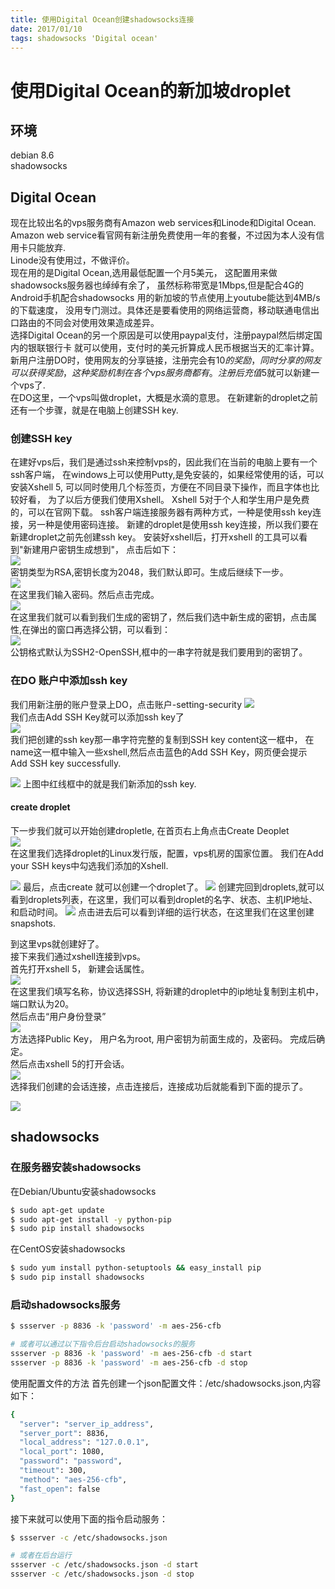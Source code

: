 ```yaml
---
title: 使用Digital Ocean创建shadowsocks连接
date: 2017/01/10
tags: shadowsocks 'Digital ocean'
---
```


# 使用Digital Ocean的新加坡droplet
## 环境
debian 8.6  
shadowsocks

## Digital Ocean
现在比较出名的vps服务商有Amazon web services和Linode和Digital Ocean.  
Amazon web service看官网有新注册免费使用一年的套餐，不过因为本人没有信用卡只能放弃.  
Linode没有使用过，不做评价。  
现在用的是Digital Ocean,选用最低配置一个月5美元，
这配置用来做shadowsocks服务器也绰绰有余了，
虽然标称带宽是1Mbps,但是配合4G的Android手机配合shadowsocks
用的新加坡的节点使用上youtube能达到4MB/s的下载速度，
没用专门测过。具体还是要看使用的网络运营商，移动联通电信出口路由的不同会对使用效果造成差异。  
选择Digital Ocean的另一个原因是可以使用paypal支付，注册paypal然后绑定国内的银联银行卡
就可以使用，支付时的美元折算成人民币根据当天的汇率计算。  
新用户注册DO时，使用网友的分享链接，注册完会有$10的奖励，同时分享的网友可以获得奖励，
这种奖励机制在各个vps服务商都有。  
注册后充值$5就可以新建一个vps了.  
在DO这里，一个vps叫做droplet，大概是水滴的意思。
在新建新的droplet之前还有一个步骤，就是在电脑上创建SSH key.  
### 创建SSH key
在建好vps后，我们是通过ssh来控制vps的，因此我们在当前的电脑上要有一个ssh客户端，
在windows上可以使用Putty,是免安装的，如果经常使用的话，可以安装Xshell 5,
可以同时使用几个标签页，方便在不同目录下操作，而且字体也比较好看，
为了以后方便我们使用Xshell。
Xshell 5对于个人和学生用户是免费的，可以在官网下载。
ssh客户端连接服务器有两种方式，一种是使用ssh key连接，另一种是使用密码连接。
新建的droplet是使用ssh key连接，所以我们要在新建droplet之前先创建ssh key。
安装好xshell后，打开xshell 的工具可以看到"新建用户密钥生成想到"，
点击后如下：  
<img src="http://1040563090.oss-cn-shenzhen.aliyuncs.com/markdown/20170110_shadowsocks/ssh_key_1.PNG" />  
密钥类型为RSA,密钥长度为2048，我们默认即可。生成后继续下一步。  
<img src="http://1040563090.oss-cn-shenzhen.aliyuncs.com/markdown/20170110_shadowsocks/ssh_key_2.PNG" />  
在这里我们输入密码。然后点击完成。  
<img src="http://1040563090.oss-cn-shenzhen.aliyuncs.com/markdown/20170110_shadowsocks/ssh_key_3.PNG" />  
在这里我们就可以看到我们生成的密钥了，然后我们选中新生成的密钥，点击属性,在弹出的窗口再选择公钥，可以看到：  
<img src="http://1040563090.oss-cn-shenzhen.aliyuncs.com/markdown/20170110_shadowsocks/ssh_key_4.PNG" />  
公钥格式默认为SSH2-OpenSSH,框中的一串字符就是我们要用到的密钥了。  
### 在DO 账户中添加ssh key
我们用新注册的账户登录上DO，点击账户-setting-security
<img src="http://1040563090.oss-cn-shenzhen.aliyuncs.com/markdown/20170110_shadowsocks/add_sshkey_to_DO.PNG" />  
我们点击Add SSH Key就可以添加ssh key了  
<img src="http://1040563090.oss-cn-shenzhen.aliyuncs.com/markdown/20170110_shadowsocks/add_sshkey_to_DO_4.PNG" />  
我们把创建的ssh key那一串字符完整的复制到SSH key content这一框中，
在name这一框中输入一些xshell,然后点击蓝色的Add SSH Key，网页便会提示
Add SSH key successfully.  

<img src="http://1040563090.oss-cn-shenzhen.aliyuncs.com/markdown/20170110_shadowsocks/add_sshkey_to_DO_3.PNG" />  
上图中红线框中的就是我们新添加的ssh key.

#### create droplet
下一步我们就可以开始创建dropletle,
在首页右上角点击Create Deoplet  
<img src="http://1040563090.oss-cn-shenzhen.aliyuncs.com/markdown/20170110_shadowsocks/create_droplet_detail_1.PNG" />  
在这里我们选择droplet的Linux发行版，配置，vps机房的国家位置。
我们在Add your SSH keys中勾选我们添加的Xshell.  

<img src="http://1040563090.oss-cn-shenzhen.aliyuncs.com/markdown/20170110_shadowsocks/create_droplet_detail_2.PNG" />  
最后，点击create 就可以创建一个droplet了。  
<img src="http://1040563090.oss-cn-shenzhen.aliyuncs.com/markdown/20170110_shadowsocks/droplet_list.PNG" />  
创建完回到droplets,就可以看到droplets列表，在这里，我们可以看到droplet的名字、状态、主机IP地址、和启动时间。  

<img src="http://1040563090.oss-cn-shenzhen.aliyuncs.com/markdown/20170110_shadowsocks/droplet_detail_2.PNG" />  
点击进去后可以看到详细的运行状态，在这里我们在这里创建snapshots.  

到这里vps就创建好了。  
接下来我们通过xshell连接到vps。  
首先打开xshell 5， 新建会话属性。  
<img src="http://1040563090.oss-cn-shenzhen.aliyuncs.com/markdown/20170110_shadowsocks/new_xshell_config_1.PNG" />  
在这里我们填写名称，协议选择SSH, 将新建的droplet中的ip地址复制到主机中，端口默认为20。  
然后点击“用户身份登录”  
<img src="http://1040563090.oss-cn-shenzhen.aliyuncs.com/markdown/20170110_shadowsocks/new_xshell_config_2.PNG" />  
方法选择Public Key， 用户名为root, 用户密钥为前面生成的，及密码。
完成后确定。  
然后点击xshell 5的打开会话。  
<img src="http://1040563090.oss-cn-shenzhen.aliyuncs.com/markdown/20170110_shadowsocks/new_xshell_config_3.PNG" />  
选择我们创建的会话连接，点击连接后，连接成功后就能看到下面的提示了。  

<img src="http://1040563090.oss-cn-shenzhen.aliyuncs.com/markdown/20170110_shadowsocks/new_xshell_config_4.PNG" />  

## shadowsocks
### 在服务器安装shadowsocks
在Debian/Ubuntu安装shadowsocks
``` bash
$ sudo apt-get update
$ sudo apt-get install -y python-pip
$ sudo pip install shadowsocks
```
在CentOS安装shadowsocks
``` bash
$ sudo yum install python-setuptools && easy_install pip
$ sudo pip install shadowsocks
```
### 启动shadowsocks服务
``` bash
$ ssserver -p 8836 -k 'password' -m aes-256-cfb

# 或者可以通过以下指令后台启动shadowsocks的服务
ssserver -p 8836 -k 'password' -m aes-256-cfb -d start
ssserver -p 8836 -k 'password' -m aes-256-cfb -d stop
```

使用配置文件的方法
首先创建一个json配置文件：/etc/shadowsocks.json,内容如下：
``` bash
{
  "server": "server_ip_address",
  "server_port": 8836,
  "local_address": "127.0.0.1",
  "local_port": 1080,
  "password": "password",
  "timeout": 300,
  "method": "aes-256-cfb",
  "fast_open": false
}
```

接下来就可以使用下面的指令启动服务：
``` bash
$ ssserver -c /etc/shadowsocks.json

# 或者在后台运行
ssserver -c /etc/shadowsocks.json -d start
ssserver -c /etc/shadowsocks.json -d stop
```
